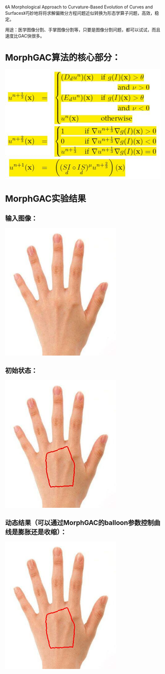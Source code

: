 《A Morphological Approach to Curvature-Based Evolution of Curves and Surfaces》巧妙地将将求解偏微分方程问题近似转换为形态学算子问题，高效，稳定。

用途：医学图像分割、手掌图像分割等，只要是图像分割问题，都可以试试，而且速度比GAC快很多。

# MorphGAC算法的核心部分：
![Image text](resources/gac_algorithm.jpg)

# MorphGAC实验结果
## 输入图像：  
![Image text](resources/image.bmp)

## 初始状态：  
![Image text](resources/image_init.jpg)

## 动态结果（可以通过MorphGAC的balloon参数控制曲线是膨胀还是收缩）：  
![Image text](resources/gac_hand.gif)
